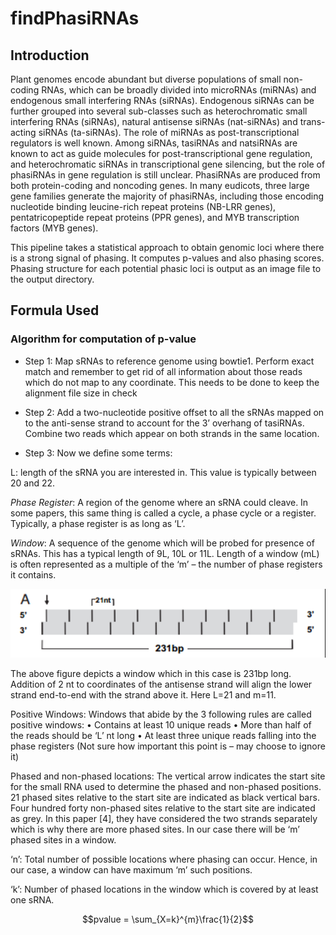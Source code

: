 # findPhasiRNAs

## Introduction

Plant genomes encode abundant but diverse populations of small non-coding RNAs, which can be broadly divided into microRNAs (miRNAs) and endogenous small interfering RNAs (siRNAs). Endogenous siRNAs can be further grouped into several sub-classes such as heterochromatic small interfering RNAs (siRNAs), natural antisense siRNAs (nat-siRNAs) and trans-acting siRNAs (ta-siRNAs). The role of miRNAs as post-transcriptional regulators is well known. Among siRNAs, tasiRNAs and natsiRNAs are known to act as guide molecules for post-transcriptional gene regulation, and heterochromatic siRNAs in transcriptional gene silencing, but the role of phasiRNAs in gene regulation is still unclear. PhasiRNAs are produced from both protein-coding and noncoding genes. In many eudicots, three large gene families generate the majority of phasiRNAs, including those encoding nucleotide binding leucine-rich repeat proteins (NB-LRR genes), pentatricopeptide repeat proteins (PPR genes), and MYB transcription factors (MYB genes). 

This pipeline takes a statistical approach to obtain genomic loci where there is a strong signal of phasing. It computes p-values and also phasing scores. Phasing structure for each potential phasic loci is output as an image file to the output directory.   

## Formula Used

### Algorithm for computation of p-value

* Step 1: Map sRNAs to reference genome using bowtie1. Perform exact match and remember to get rid of all information about those reads which do not map to any coordinate. This needs to be done to keep the alignment file size in check

* Step 2: Add a two-nucleotide positive offset to all the sRNAs mapped on to the anti-sense strand to account for the 3’ overhang of tasiRNAs. Combine two reads which appear on both strands in the same location.

* Step 3: Now we define some terms:

L: length of the sRNA you are interested in. This value is typically between 20 and 22.

_Phase Register_: A region of the genome where an sRNA could cleave. In some papers, this same thing is called a cycle, a phase cycle or a register. Typically, a phase register is as long as ‘L’.

_Window_: A sequence of the genome which will be probed for presence of sRNAs. This has a typical length of 9L, 10L or 11L. Length of a window (mL) is often represented as a multiple of the ‘m’ – the number of phase registers it contains.

![Diagram to explain sRNA p-value computation](images/Picture1.png)

The above figure depicts a window which in this case is 231bp long. Addition of 2 nt to coordinates of the antisense strand will align the lower strand end-to-end with the strand above it. Here L=21 and m=11.

Positive Windows: Windows that abide by the 3 following rules are called positive windows:
•	Contains at least 10 unique reads
•	More than half of the reads should be ‘L’ nt long
•	At least three unique reads falling into the phase registers (Not sure how important this point is – may choose to ignore it)

Phased and non-phased locations: The vertical arrow indicates the start site for the small RNA used to determine the phased and non-phased positions. 21 phased sites relative to the start site are indicated as black vertical bars. Four hundred forty non-phased sites relative to the start site are indicated as grey. In this paper [4], they have considered the two strands separately which is why there are more phased sites. In our case there will be ‘m’ phased sites in a window.

‘n’: Total number of possible locations where phasing can occur. Hence, in our case, a window can have maximum ‘m’ such positions.

‘k’: Number of phased locations in the window which is covered by at least one sRNA.

$$pvalue = \sum_{X=k}^{m}\frac{1}{2}$$
